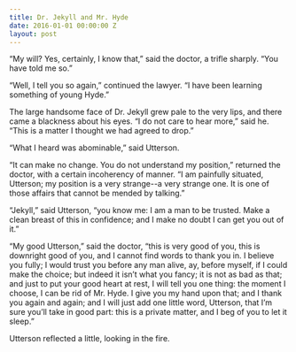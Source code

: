 ```yaml
---
title: Dr. Jekyll and Mr. Hyde
date: 2016-01-01 00:00:00 Z
layout: post
---
```


“My will? Yes, certainly, I know that,” said the doctor, a trifle sharply. “You have told me so.”

“Well, I tell you so again,” continued the lawyer. “I have been learning something of young Hyde.”

The large handsome face of Dr. Jekyll grew pale to the very lips, and there came a blackness about his eyes. “I do not care to hear more,” said he. “This is a matter I thought we had agreed to drop.”

“What I heard was abominable,” said Utterson.

“It can make no change. You do not understand my position,” returned the doctor, with a certain incoherency of manner. “I am painfully situated, Utterson; my position is a very strange--a very strange one. It is one of those affairs that cannot be mended by talking.”

“Jekyll,” said Utterson, “you know me: I am a man to be trusted. Make a clean breast of this in confidence; and I make no doubt I can get you out of it.”

“My good Utterson,” said the doctor, “this is very good of you, this is downright good of you, and I cannot find words to thank you in. I believe you fully; I would trust you before any man alive, ay, before myself, if I could make the choice; but indeed it isn’t what you fancy; it is not as bad as that; and just to put your good heart at rest, I will tell you one thing: the moment I choose, I can be rid of Mr. Hyde. I give you my hand upon that; and I thank you again and again; and I will just add one little word, Utterson, that I’m sure you’ll take in good part: this is a private matter, and I beg of you to let it sleep.”

Utterson reflected a little, looking in the fire.
